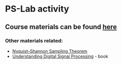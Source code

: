 # PS-Lab activity
## Course materials can be found [here](https://cs.unibuc.ro/~crusu/ps/index.html)

### Other materials related:
- [Nyquist–Shannon Sampling Theorem](https://epe.utcluj.ro/SCTR/Indicatii/Teorema_lui_Nyquist_Shannon.pdf)
- [Understanding Digital Signal Processing](https://www.iro.umontreal.ca/~mignotte/IFT3205/Documents/UnderstandingDigitalSignalProcessing.pdf) - book